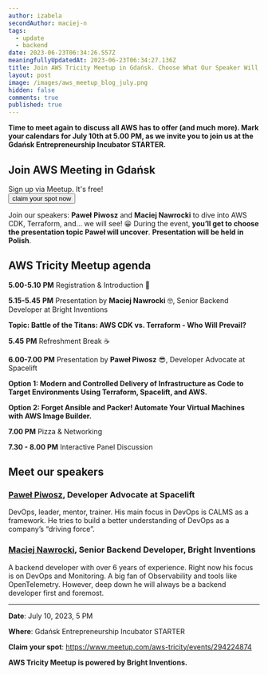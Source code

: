```yaml
---
author: izabela
secondAuthor: maciej-n
tags:
  - update
  - backend
date: 2023-06-23T06:34:26.557Z
meaningfullyUpdatedAt: 2023-06-23T06:34:27.136Z
title: Join AWS Tricity Meetup in Gdańsk. Choose What Our Speaker Will Say
layout: post
image: /images/aws_meetup_blog_july.png
hidden: false
comments: true
published: true
---
```

**Time to meet again to discuss all AWS has to offer (and much more). Mark your calendars for July 10th at 5.00 PM, as we invite you to join us at the Gdańsk Entrepreneurship Incubator STARTER.**

<div class='block-button'><h2>Join AWS Meeting in Gdańsk</h2><div>Sign up via Meetup. It's free!</div><a href="https://www.meetup.com/aws-tricity/events/294224874"><button>claim your spot now</button></a></div>

Join our speakers: **Paweł** **Piwosz** and **Maciej Nawrocki** to dive into AWS CDK, Terraform, and… we will see! 😀 During the event, **you’ll get to choose the presentation topic Paweł will uncover**. **Presentation will be held in Polish**.

## AWS Tricity Meetup agenda

**5.00-5.10** **PM** Registration & Introduction 👋

**5.15-5.45** **PM** Presentation by **Maciej Nawrocki** 🤓, Senior Backend Developer at Bright Inventions

**Topic: Battle of the Titans: AWS CDK vs. Terraform - Who Will Prevail?**

**5.45** **PM** Refreshment Break ☕️

**6.00-7.00 PM** Presentation by **Paweł Piwosz** 😎, Developer Advocate at Spacelift

**Option 1: Modern and Controlled Delivery of Infrastructure as Code to Target Environments Using Terraform, Spacelift, and AWS.**

**Option 2: Forget Ansible and Packer! Automate Your Virtual Machines with AWS Image Builder.**

**7.00 PM** Pizza & Networking

**7.30 - 8.00 PM** Interactive Panel Discussion

## Meet our speakers

### [Paweł Piwosz](https://www.linkedin.com/in/pawelpiwosz/), Developer Advocate at Spacelift

DevOps, leader, mentor, trainer. His main focus in DevOps is CALMS as a framework. He tries to build a better understanding of DevOps as a company’s “driving force”.

### [Maciej Nawrocki](https://www.linkedin.com/in/maciej-nawrocki/), Senior Backend Developer, Bright Inventions

A backend developer with over 6 years of experience. Right now his focus is on DevOps and Monitoring. A big fan of Observability and tools like OpenTelemetry. However, deep down he will always be a backend developer first and foremost.

- - -

**Date**: July 10, 2023, 5 PM

**Where**: Gdańsk Entrepreneurship Incubator STARTER

**Claim your spot**: https://www.meetup.com/aws-tricity/events/294224874

**AWS Tricity Meetup is powered by Bright Inventions.**
